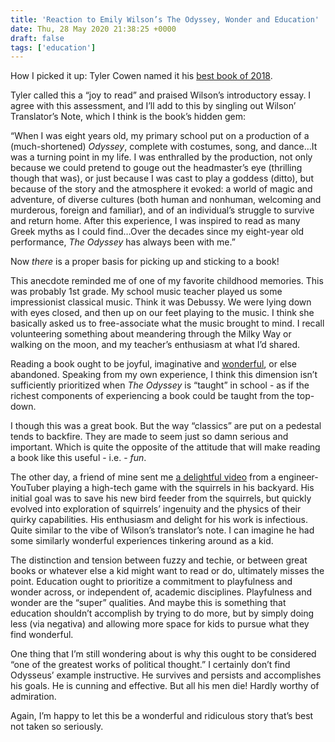 ```yaml
---
title: 'Reaction to Emily Wilson’s The Odyssey, Wonder and Education'
date: Thu, 28 May 2020 21:38:25 +0000
draft: false
tags: ['education']
---
```


How I picked it up: Tyler Cowen named it his [best book of 2018](https://marginalrevolution.com/marginalrevolution/2018/11/best-book-2018.html). 

Tyler called this a “joy to read” and praised Wilson’s introductory essay. I agree with this assessment, and I’ll add to this by singling out Wilson’ Translator’s Note, which I think is the book’s hidden gem:

“When I was eight years old, my primary school put on a production of a (much-shortened) _Odyssey_, complete with costumes, song, and dance…It was a turning point in my life. I was enthralled by the production, not only because we could pretend to gouge out the headmaster’s eye (thrilling though that was), or just because I was cast to play a goddess (ditto), but because of the story and the atmosphere it evoked: a world of magic and adventure, of diverse cultures (both human and nonhuman, welcoming and murderous, foreign and familiar), and of an individual’s struggle to survive and return home. After this experience, I was inspired to read as many Greek myths as I could find…Over the decades since my eight-year old performance, _The Odyssey_ has always been with me.”

Now _there_ is a proper basis for picking up and sticking to a book!

This anecdote reminded me of one of my favorite childhood memories. This was probably 1st grade. My school music teacher played us some impressionist classical music. Think it was Debussy. We were lying down with eyes closed, and then up on our feet playing to the music. I think she basically asked us to free-associate what the music brought to mind. I recall volunteering something about meandering through the Milky Way or walking on the moon, and my teacher’s enthusiasm at what I’d shared. 

Reading a book ought to be joyful, imaginative and [wonderful](https://meaningness.com/wonder), or else abandoned. Speaking from my own experience, I think this dimension isn’t sufficiently prioritized when _The Odyssey_ is “taught” in school - as if the richest components of experiencing a book could be taught from the top-down.

I though this was a great book. But the way “classics” are put on a pedestal tends to backfire. They are made to seem just so damn serious and important. Which is quite the opposite of the attitude that will make reading a book like this useful - i.e. - _fun_. 

The other day, a friend of mine sent me [a delightful video](https://www.youtube.com/watch?v=hFZFjoX2cGg) from a engineer-YouTuber playing a high-tech game with the squirrels in his backyard. His initial goal was to save his new bird feeder from the squirrels, but quickly evolved into exploration of squirrels’ ingenuity and the physics of their quirky capabilities. His enthusiasm and delight for his work is infectious. Quite similar to the vibe of Wilson’s translator’s note. I can imagine he had some similarly wonderful experiences tinkering around as a kid. 

The distinction and tension between fuzzy and techie, or between great books or whatever else a kid might want to read or do, ultimately misses the point. Education ought to prioritize a commitment to playfulness and wonder across, or independent of, academic disciplines. Playfulness and wonder are the “super” qualities. And maybe this is something that education shouldn’t accomplish by trying to do more, but by simply doing less (via negativa) and allowing more space for kids to pursue what they find wonderful.

One thing that I’m still wondering about is why this ought to be considered “one of the greatest works of political thought.” I certainly don’t find Odysseus’ example instructive. He survives and persists and accomplishes his goals. He is cunning and effective. But all his men die! Hardly worthy of admiration. 

Again, I’m happy to let this be a wonderful and ridiculous story that’s best not taken so seriously.